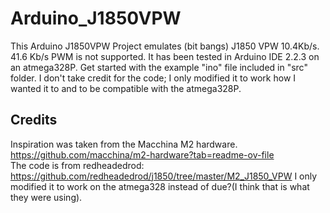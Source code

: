 # Arduino_J1850VPW
This Arduino J1850VPW Project emulates (bit bangs) J1850 VPW 10.4Kb/s.  41.6 Kb/s PWM is not supported. It has been tested in Arduino IDE 2.2.3 on an atmega328P. Get started with the example "ino" file included in "src" folder. I don't take credit for the code; I only modified it to work how I wanted it to and to be compatible with the atmega328P.

## Credits
Inspiration was taken from the Macchina M2 hardware. https://github.com/macchina/m2-hardware?tab=readme-ov-file <br>
The code is from redheadedrod: https://github.com/redheadedrod/j1850/tree/master/M2_J1850_VPW I only modified it to work on the atmega328 instead of due?(I think that is what they were using). 
